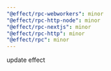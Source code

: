 ```yaml
---
"@effect/rpc-webworkers": minor
"@effect/rpc-http-node": minor
"@effect/rpc-nextjs": minor
"@effect/rpc-http": minor
"@effect/rpc": minor
---
```


update effect
